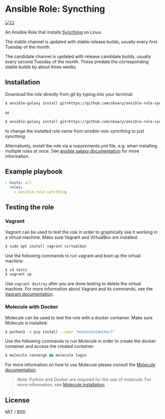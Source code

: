 # Ansible Role: Syncthing
[![CI](https://github.com/skaary/ansible-role-syncthing/actions/workflows/ci.yml/badge.svg?branch=main&event=push)](https://github.com/skaary/ansible-role-syncthing/actions?query=workflow%3Ci)

An Ansible Role that installs [Syncthing](https://syncthing.net/) on Linux.

The stable channel is updated with stable release builds, usually every first Tuesday of the month.

The candidate channel is updated with release candidate builds, usually every second Tuesday of the month. These predate the corresponding stable builds by about three weeks.

## Installation

Download the role directly from git by typing into your terminal:

```bash
$ ansible-galaxy install git+https://github.com/skaary/ansible-role-syncthing.git
```
or

```bash
$ ansible-galaxy install git+https://github.com/skaary/ansible-role-syncthing.git,,syncthing
```

to change the installed role name from _ansible-role-syncthing_ to just _syncthing_.

Alternatively, install the role via a _requirements.yml_ file, e.g. when installing multiple roles at once. See [ansible galaxy documentation](https://galaxy.ansible.com/docs/using/installing.html#installing-multiple-roles-from-a-file) for more information.

## Example playbook

```yaml
- hosts: all
  roles:
    - ansible-role-syncthing
```

## Testing the role

### Vagrant

Vagrant can be used to test the role in order to graphically see it working in a virtual machine. Make sure Vagrant and VirtualBox are installed:

```bash
$ sudo apt install vagrant virtualbox
```

Use the following commands to run vagrant and boot up the virtual machine:

```bash
$ cd tests
$ vagrant up
```

Use `vagrant destroy` after you are done testing to delete the virtual machine. For more information about Vagrant and its commands, see the [Vagrant documentation](https://www.vagrantup.com/docs/cli).

### Molecule with Docker

Molecule can be used to test the role with a docker container. Make sure Molecule is installed:

```bash
$ python3 -m pip install --user "molecule[docker]"
```

Use the following commands to run Molecule in order to create the docker container and access the created container:
```bash
$ molecule converge && molecule login
```

For more information on how to use Molecule please consult the [Molecule documentation](https://molecule.readthedocs.io/en/latest/getting-started.html).

> Note: Python and Docker are required for the use of molecule. For more information, see [Molecule installation](https://molecule.readthedocs.io/en/latest/installation.html).

## License

MIT / BSD

